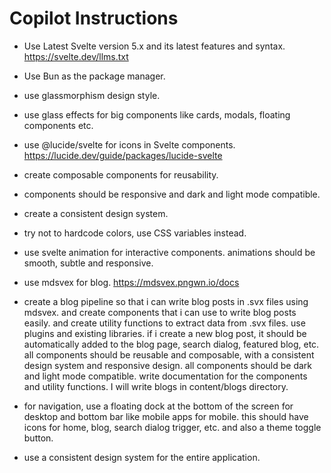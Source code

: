 # Copilot Instructions

- Use Latest Svelte version 5.x and its latest features and syntax. https://svelte.dev/llms.txt
- Use Bun as the package manager.
- use glassmorphism design style.
- use glass effects for big components like cards, modals, floating components etc.
- use @lucide/svelte for icons in Svelte components. https://lucide.dev/guide/packages/lucide-svelte
- create composable components for reusability.
- components should be responsive and dark and light mode compatible.
- create a consistent design system.
- try not to hardcode colors, use CSS variables instead.

- use svelte animation for interactive components.
  animations should be smooth, subtle and responsive.

- use mdsvex for blog. https://mdsvex.pngwn.io/docs
- create a blog pipeline so that i can write blog posts in .svx files using mdsvex.
  and create components that i can use to write blog posts easily.
  and create utility functions to extract data from .svx files.
  use plugins and existing libraries.
  if i create a new blog post, it should be automatically added to the blog page, search dialog, featured blog, etc.
  all components should be reusable and composable, with a consistent design system and responsive design.
  all components should be dark and light mode compatible.
  write documentation for the components and utility functions.
  I will write blogs in content/blogs directory.

- for navigation, use a floating dock at the bottom of the screen for desktop and bottom bar like mobile apps for mobile.
  this should have icons for home, blog, search dialog trigger, etc. and also a theme toggle button.

- use a consistent design system for the entire application.
